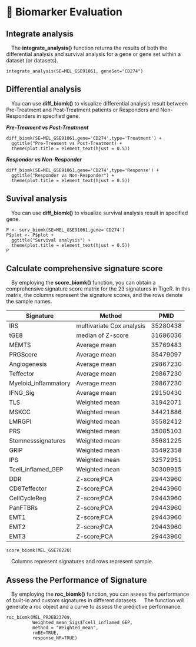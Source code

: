 # 🚩 Biomarker Evaluation

## Integrate analysis
 The **integrate_analysis()** function returns the results of both the differential analysis and survival analysis for a gene or gene set within a dataset (or datasets).
```         
integrate_analysis(SE=MEL_GSE91061, geneSet="CD274")
```

## Differential analysis
 You can use **diff_biomk()** to visualize differential analysis result between Pre-Treatment and Post-Treatment patients or Responders and Non-Responders in specified gene.

***Pre-Treament vs Post-Treatment***

```         
diff_biomk(SE=MEL_GSE91061,gene='CD274',type='Treatment') +
  ggtitle("Pre-Treament vs Post-Treatment) +
  theme(plot.title = element_text(hjust = 0.5)) 
```

***Responder vs Non-Responder***

```         
diff_biomk(SE=MEL_GSE91061,gene='CD274',type='Response') +
  ggtitle("Responder vs Non-Responder") +
  theme(plot.title = element_text(hjust = 0.5))
```

## Suvival analysis
 You can use **diff_biomk()** to visualize survival analysis result in specified gene.

```         
P <- surv_biomk(SE=MEL_GSE91061,gene='CD274')
P$plot <- P$plot +
  ggtitle("Survival analysis") +
  theme(plot.title = element_text(hjust = 0.5))
P
```

## Calculate comprehensive signature score

 By employing the **score_biomk()** function, you can obtain a comprehensive signature score matrix for the 23 signatures in TigeR.
In this matrix, the columns represent the signature scores, and the rows denote the sample names.

|Signature|Method|PMID|
|------|------|-------|
|IRS|multivariate Cox analysis|35280438|
|tGE8|median of Z-score|31686036|
|MEMTS|Average mean|35769483|
|PRGScore|Average mean|35479097|
|Angiogenesis|Average mean|29867230|
|Teffector|Average mean|29867230|
|Myeloid_inflammatory|Average mean|29867230|
|IFNG_Sig|Average mean|29150430|
|TLS|Weighted mean|31942071|
|MSKCC|Weighted mean|34421886|
|LMRGPI|Weighted mean|35582412|
|PRS|Weighted mean|35085103|
|Stemnesssignatures|Weighted mean|35681225|
|GRIP|Weighted mean|35492358|
|IPS|Weighted mean|32572951|
|Tcell_inflamed_GEP|Weighted mean|30309915|
|DDR|Z-score;PCA|29443960|
|CD8Teffector|Z-score;PCA|29443960|
|CellCycleReg|Z-score;PCA|29443960|
|PanFTBRs|Z-score;PCA|29443960|
|EMT1|Z-score;PCA|29443960|
|EMT2|Z-score;PCA|29443960|
|EMT3|Z-score;PCA|29443960|

```
score_biomk(MEL_GSE78220)
```

 Columns represent signatures and rows represent sample.

## Assess the Performance of Signature

 By employing the **roc_biomk()** function, you can assess the performance of built-in and custom signatures in different datasets.
 The function will generate a roc object and a curve to assess the predictive performance.

```
roc_biomk(MEL_PRJEB23709,
          Weighted_mean_Sigs$Tcell_inflamed_GEP,
          method = "Weighted_mean",
          rmBE=TRUE,
          response_NR=TRUE)
```
